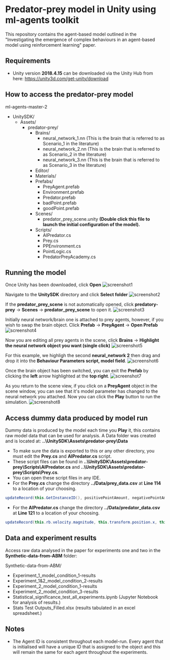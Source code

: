 # Predator-prey model in Unity using ml-agents toolkit


This repository contains the agent-based model outlined in the "Investigating the emergence of complex behaviours in an agent-based model using reinforcement learning" paper. 


## Requirements
- Unity version **2018.4.15** can be downloaded via the Unity Hub from here: https://unity3d.com/get-unity/download


## How to access the predator-prey model
ml-agents-master-2
- UnitySDK/
    - Assets/
        - predator-prey/
            - Brains/
              - neural_network_1.nn (This is the brain that is referred to as Scenario_1 in the literature)
              - neural_network_2.nn (This is the brain that is referred to as Scenario_2 in the literature)
              - neural_network_3.nn (This is the brain that is referred to as Scenario_3 in the literature)
            - Editor/
            - Materials/
            - Prefabs/
                - PreyAgent.prefab
                - Environment.prefab
                - Predator.prefab
                - badPoint.prefab
                - goodPoint.prefab
            - Scenes/
                - predator_prey_scene.unity **(Double click this file to launch the initial configuration of the model).**
            - Scripts/
                - AIPredator.cs
                - Prey.cs
                - PPEnvironment.cs
                - PointLogic.cs
                - PredatorPreyAcademy.cs


## Running the model
Once Unity has been downloaded, click **Open**
![screenshot1](https://github.com/SedarOlmez94/Agent_Based_Modelling_Projects/blob/master/Predator-prey_RL_model/Instructions/screen1.png)


Navigate to the **UnitySDK** directory and click **Select folder**
![screenshot2](https://github.com/SedarOlmez94/Agent_Based_Modelling_Projects/blob/master/Predator-prey_RL_model/Instructions/screen2.jpg)


If the **predator_prey_scene** is not automatically opened, click **predatory-prey** -> **Scenes** -> **predator_prey_scene** to open it.
![screenshot3](https://github.com/SedarOlmez94/Agent_Based_Modelling_Projects/blob/master/Predator-prey_RL_model/Instructions/screen3.jpg)


Initially neural network/brain one is attached to prey agents, however, if you wish to swap the brain object. Click **Prefab** -> **PreyAgent** -> **Open Prefab**
![screenshot4](https://github.com/SedarOlmez94/Agent_Based_Modelling_Projects/blob/master/Predator-prey_RL_model/Instructions/screen4.png)


Now you are editing all prey agents in the scene, click **Brains** -> **Highlight the neural network object you want (single click)**
![screenshot5](https://github.com/SedarOlmez94/Agent_Based_Modelling_Projects/blob/master/Predator-prey_RL_model/Instructions/screen5.jpg)


For this example, we highligh the second **neural_network 2** then drag and drop it into the **Behaviour Parameters script, model field**.
![screenshot6](https://github.com/SedarOlmez94/Agent_Based_Modelling_Projects/blob/master/Predator-prey_RL_model/Instructions/screen6.jpg)


Once the brain object has been switched, you can exit the **Prefab** by clicking the **left** arrow highlighted at the **top right**.
![screenshot7](https://github.com/SedarOlmez94/Agent_Based_Modelling_Projects/blob/master/Predator-prey_RL_model/Instructions/screen7.jpg)


As you return to the scene view, if you click on a **PreyAgent** object in the scene window, you can see that it's model parameter has changed to the neural network you attached. Now you can click the **Play** button to run the simulation.
![screenshot8](https://github.com/SedarOlmez94/Agent_Based_Modelling_Projects/blob/master/Predator-prey_RL_model/Instructions/screen8.jpg)


## Access dummy data produced by model run
Dummy data is produced by the model each time you **Play** it, this contains raw model data that can be used for analysis. A Data folder was created and is located at: **..\UnitySDK\Assets\predator-prey\Data** 
- To make sure the data is exported to this or any other directory, you must edit the **Prey.cs** and **AIPredator.cs** script.
- These script files can be found in **..\UnitySDK\Assets\predator-prey\Scripts\AIPredator.cs** and **..\UnitySDK\Assets\predator-prey\Scripts\Prey.cs**.
- You can open these script files in any IDE.
- For the **Prey.cs** change the directory **../Data/prey_data.csv** at **Line 114** to a location of your choosing.
```C#
updateRecord(this.GetInstanceID(), positivePointAmount, negativePointAmount, this.agentRigidBody.velocity.magnitude, this.transform.position.x, this.transform.position.z, this.seenByPredator, this.wallTouch, myAcademy.totalScore, "../Data/prey_data.csv");
```
- For the **AIPredator.cs** change the directory **../Data/predator_data.csv** at **Line 121** to a location of your choosing.
```C#
updateRecord(this.rb.velocity.magnitude, this.transform.position.x, this.transform.position.z, dstToTarget, viewCastAngle, wallTouch, "../Data/predator_data.csv");
```


## Data and experiment results
Access raw data analysed in the paper for experiments one and two in the **Synthetic-data-from-ABM** folder:


Synthetic-data-from-ABM/
- Experiment_1_model_condition_1-results
- Experiment_1&2_model_condition_2-results
- Experiment_2_model_condition_1-results
- Experiment_2_model_condition_3-results
- Statistical_significance_test_all_experiments.ipynb (Jupyter Notebook for analysis of results.)
- Stats Test Outputs_Filled.xlsx (results tabulated in an excel spreadsheet.)


## Notes
- The Agent ID is consistent throughout each model-run. Every agent that is initialised will have a unique ID that is assigned to the object and this will remain the same for each agent throughout the experiments. 
